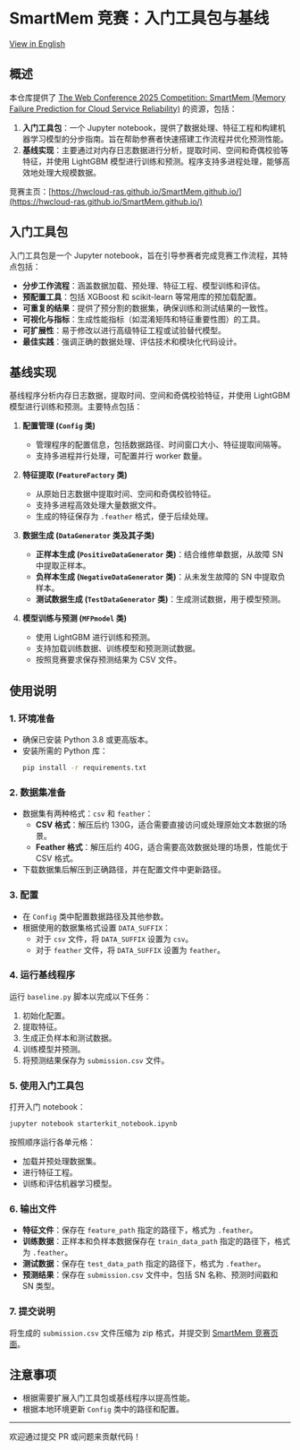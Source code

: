 # SmartMem 竞赛：入门工具包与基线

[View in English](README.md)

## 概述

本仓库提供了 [The Web Conference 2025 Competition: SmartMem (Memory Failure Prediction for Cloud Service Reliability)](https://www.codabench.org/competitions/3586/) 的资源，包括：

1. **入门工具包**：一个 Jupyter notebook，提供了数据处理、特征工程和构建机器学习模型的分步指南。旨在帮助参赛者快速搭建工作流程并优化预测性能。
2. **基线实现**：主要通过对内存日志数据进行分析，提取时间、空间和奇偶校验等特征，并使用 LightGBM 模型进行训练和预测。程序支持多进程处理，能够高效地处理大规模数据。

竞赛主页：[https://hwcloud-ras.github.io/SmartMem.github.io/](https://hwcloud-ras.github.io/SmartMem.github.io/)

## 入门工具包

入门工具包是一个 Jupyter notebook，旨在引导参赛者完成竞赛工作流程，其特点包括：

- **分步工作流程**：涵盖数据加载、预处理、特征工程、模型训练和评估。
- **预配置工具**：包括 XGBoost 和 scikit-learn 等常用库的预加载配置。
- **可重复的结果**：提供了预分割的数据集，确保训练和测试结果的一致性。
- **可视化与指标**：生成性能指标（如混淆矩阵和特征重要性图）的工具。
- **可扩展性**：易于修改以进行高级特征工程或试验替代模型。
- **最佳实践**：强调正确的数据处理、评估技术和模块化代码设计。

## 基线实现

基线程序分析内存日志数据，提取时间、空间和奇偶校验特征，并使用 LightGBM 模型进行训练和预测。主要特点包括：

1. **配置管理 (`Config` 类)**
    - 管理程序的配置信息，包括数据路径、时间窗口大小、特征提取间隔等。
    - 支持多进程并行处理，可配置并行 worker 数量。

2. **特征提取 (`FeatureFactory` 类)**
    - 从原始日志数据中提取时间、空间和奇偶校验特征。
    - 支持多进程高效处理大量数据文件。
    - 生成的特征保存为 `.feather` 格式，便于后续处理。

3. **数据生成 (`DataGenerator` 类及其子类)**
    - **正样本生成 (`PositiveDataGenerator` 类)**：结合维修单数据，从故障 SN 中提取正样本。
    - **负样本生成 (`NegativeDataGenerator` 类)**：从未发生故障的 SN 中提取负样本。
    - **测试数据生成 (`TestDataGenerator` 类)**：生成测试数据，用于模型预测。

4. **模型训练与预测 (`MFPmodel` 类)**
    - 使用 LightGBM 进行训练和预测。
    - 支持加载训练数据、训练模型和预测测试数据。
    - 按照竞赛要求保存预测结果为 CSV 文件。

## 使用说明

### 1. 环境准备

- 确保已安装 Python 3.8 或更高版本。
- 安装所需的 Python 库：
  ```bash
  pip install -r requirements.txt
  ```

### 2. 数据集准备

- 数据集有两种格式：`csv` 和 `feather`：
  - **CSV 格式**：解压后约 130G，适合需要直接访问或处理原始文本数据的场景。
  - **Feather 格式**：解压后约 40G，适合需要高效数据处理的场景，性能优于 CSV 格式。
- 下载数据集后解压到正确路径，并在配置文件中更新路径。

### 3. 配置

- 在 `Config` 类中配置数据路径及其他参数。
- 根据使用的数据集格式设置 `DATA_SUFFIX`：
  - 对于 `csv` 文件，将 `DATA_SUFFIX` 设置为 `csv`。
  - 对于 `feather` 文件，将 `DATA_SUFFIX` 设置为 `feather`。

### 4. 运行基线程序

运行 `baseline.py` 脚本以完成以下任务：

1. 初始化配置。
2. 提取特征。
3. 生成正负样本和测试数据。
4. 训练模型并预测。
5. 将预测结果保存为 `submission.csv` 文件。

### 5. 使用入门工具包

打开入门 notebook：
```bash
jupyter notebook starterkit_notebook.ipynb
```
按照顺序运行各单元格：
- 加载并预处理数据集。
- 进行特征工程。
- 训练和评估机器学习模型。

### 6. 输出文件

- **特征文件**：保存在 `feature_path` 指定的路径下，格式为 `.feather`。
- **训练数据**：正样本和负样本数据保存在 `train_data_path` 指定的路径下，格式为 `.feather`。
- **测试数据**：保存在 `test_data_path` 指定的路径下，格式为 `.feather`。
- **预测结果**：保存在 `submission.csv` 文件中，包括 SN 名称、预测时间戳和 SN 类型。

### 7. 提交说明

将生成的 `submission.csv` 文件压缩为 zip 格式，并提交到 [SmartMem 竞赛页面](https://www.codabench.org/competitions/3586/)。

## 注意事项

- 根据需要扩展入门工具包或基线程序以提高性能。
- 根据本地环境更新 `Config` 类中的路径和配置。

---
欢迎通过提交 PR 或问题来贡献代码！
